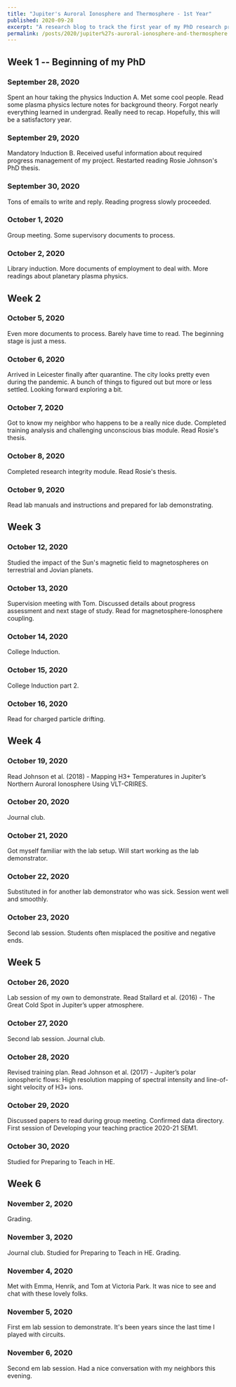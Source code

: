 ```yaml
---
title: "Jupiter's Auroral Ionosphere and Thermosphere - 1st Year"
published: 2020-09-28
excerpt: "A research blog to track the first year of my PhD research project at University of Leicester. "
permalink: /posts/2020/jupiter%27s-auroral-ionosphere-and-thermosphere
---
```



## Week 1 -- Beginning of my PhD
### September 28, 2020
Spent an hour taking the physics Induction A. Met some cool people. Read some plasma physics lecture notes for background theory. Forgot nearly everything learned in undergrad. Really need to recap. Hopefully, this will be a satisfactory year.

### September 29, 2020
Mandatory Induction B. Received useful information about required progress management of my project. Restarted reading Rosie Johnson's PhD thesis.

### September 30, 2020
Tons of emails to write and reply. Reading progress slowly proceeded. 

### October 1, 2020
Group meeting. Some supervisory documents to process. 

### October 2, 2020
Library induction. More documents of employment to deal with. More readings about planetary plasma physics. 


## Week 2
### October 5, 2020
Even more documents to process. Barely have time to read. The beginning stage is just a mess. 

### October 6, 2020
Arrived in Leicester finally after quarantine. The city looks pretty even during the pandemic. A bunch of things to figured out but more or less settled. Looking forward exploring a bit. 

### October 7, 2020
Got to know my neighbor who happens to be a really nice dude. Completed training analysis and challenging unconscious bias module. Read Rosie's thesis.

### October 8, 2020
Completed research integrity module. Read Rosie's thesis.

### October 9, 2020
Read lab manuals and instructions and prepared for lab demonstrating. 


## Week 3
### October 12, 2020
Studied the impact of the Sun's magnetic field to magnetospheres on terrestrial and Jovian planets. 

### October 13, 2020
Supervision meeting with Tom. Discussed details about progress assessment and next stage of study. Read for magnetosphere-Ionosphere coupling. 

### October 14, 2020
College Induction. 

### October 15, 2020
College Induction part 2. 

### October 16, 2020
Read for charged particle drifting. 


## Week 4
### October 19, 2020
Read Johnson et al. (2018) - Mapping H3+ Temperatures in Jupiter’s Northern Auroral Ionosphere Using VLT-CRIRES.

### October 20, 2020
Journal club. 

### October 21, 2020
Got myself familiar with the lab setup. Will start working as the lab demonstrator. 

### October 22, 2020
Substituted in for another lab demonstrator who was sick. Session went well and smoothly.

### October 23, 2020
Second lab session. Students often misplaced the positive and negative ends. 


## Week 5
### October 26, 2020
Lab session of my own to demonstrate. Read Stallard et al. (2016) - The Great Cold Spot in Jupiter’s upper atmosphere.

### October 27, 2020
Second lab session. Journal club. 

### October 28, 2020
Revised training plan. Read Johnson et al. (2017) - Jupiter’s polar ionospheric flows: High resolution mapping of spectral intensity and line-of-sight velocity of H3+ ions.

### October 29, 2020
Discussed papers to read during group meeting. Confirmed data directory. First session of Developing your teaching practice 2020-21 SEM1. 

### October 30, 2020
Studied for Preparing to Teach in HE. 


## Week 6
### November 2, 2020
Grading. 

### November 3, 2020
Journal club. Studied for Preparing to Teach in HE. Grading. 

### November 4, 2020
Met with Emma, Henrik, and Tom at Victoria Park. It was nice to see and chat with these lovely folks. 

### November 5, 2020
First em lab session to demonstrate. It's been years since the last time I played with circuits. 

### November 6, 2020
Second em lab session. Had a nice conversation with my neighbors this evening. 